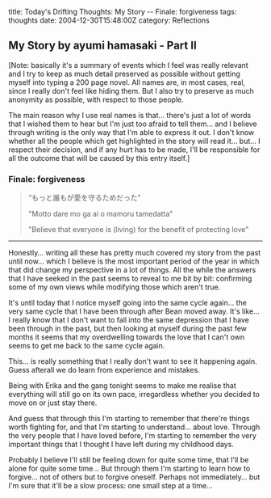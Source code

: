 title: Today's Drifting Thoughts: My Story -- Finale: forgiveness
tags: thoughts
date: 2004-12-30T15:48:00Z
category: Reflections

## My Story by ayumi hamasaki - Part II

[Note: basically it's a summary of events which I feel was really relevant and I try to keep as much detail preserved as possible without getting myself into typing a 200 page novel. All names are, in most cases, real, since I really don't feel like hiding them. But I also try to preserve as much anonymity as possible, with respect to those people.

The main reason why I use real names is that… there's just a lot of words that I wished them to hear but I'm just too afraid to tell them… and I believe through writing is the only way that I'm able to express it out. I don't know whether all the people which get highlighted in the story will read it… but… I respect their decision, and if any hurt has to be made, I'll be responsible for all the outcome that will be caused by this entry itself.]

### Finale: forgiveness

> “もっと誰もが愛を守るためだった”
> 
> "Motto dare mo ga ai o mamoru tamedatta"
> 
> "Believe that everyone is (living) for the benefit of protecting love"

---

Honestly… writing all these has pretty much covered my story from the past until now… which I believe is the most important period of the year in which that did change my perspective in a lot of things. All the while the answers that I have seeked in the past seems to reveal to me bit by bit: confirming some of my own views while modifying those which aren't true.

It's until today that I notice myself going into the same cycle again… the very same cycle that I have been through after Bean moved away. It's like… I really know that I don't want to fall into the same depression that I have been through in the past, but then looking at myself during the past few months it seems that my overdwelling towards the love that I can't own seems to get me back to the same cycle again.

This… is really something that I really don't want to see it happening again. Guess afterall we do learn from experience and mistakes.

Being with Erika and the gang tonight seems to make me realise that everything will still go on its own pace, irregardless whether you decided to move on or just stay there.

And guess that through this I'm starting to remember that there're things worth fighting for, and that I'm starting to understand… about love. Through the very people that I have loved before, I'm starting to remember the very important things that I thought I have left during my childhood days.

Probably I believe I'll still be feeling down for quite some time, that I'll be alone for quite some time… But through them I'm starting to learn how to forgive… not of others but to forgive oneself. Perhaps not immediately… but I'm sure that it'll be a slow process: one small step at a time…
